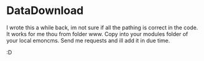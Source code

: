 DataDownload
============
I wrote this a while back, im not sure if all the pathing is correct in the code. It works for me thou from folder www.
Copy into your modules folder of your local emoncms.
Send me requests and ill add it in due time.

:D
